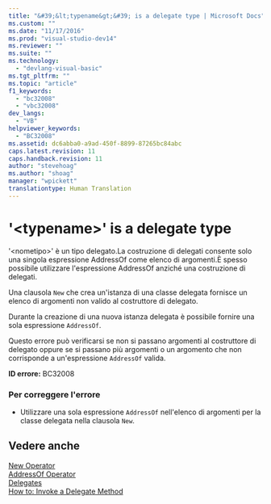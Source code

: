 ```yaml
---
title: "&#39;&lt;typename&gt;&#39; is a delegate type | Microsoft Docs"
ms.custom: ""
ms.date: "11/17/2016"
ms.prod: "visual-studio-dev14"
ms.reviewer: ""
ms.suite: ""
ms.technology: 
  - "devlang-visual-basic"
ms.tgt_pltfrm: ""
ms.topic: "article"
f1_keywords: 
  - "bc32008"
  - "vbc32008"
dev_langs: 
  - "VB"
helpviewer_keywords: 
  - "BC32008"
ms.assetid: dc6abba0-a9ad-450f-8899-87265bc84abc
caps.latest.revision: 11
caps.handback.revision: 11
author: "stevehoag"
ms.author: "shoag"
manager: "wpickett"
translationtype: Human Translation
---
```

# &#39;&lt;typename&gt;&#39; is a delegate type
'\<nometipo\>' è un tipo delegato.La costruzione di delegati consente solo una singola espressione AddressOf come elenco di argomenti.È spesso possibile utilizzare l'espressione AddressOf anziché una costruzione di delegati.  
  
 Una clausola `New` che crea un'istanza di una classe delegata fornisce un elenco di argomenti non valido al costruttore di delegato.  
  
 Durante la creazione di una nuova istanza delegata è possibile fornire una sola espressione `AddressOf`.  
  
 Questo errore può verificarsi se non si passano argomenti al costruttore di delegato oppure se si passano più argomenti o un argomento che non corrisponde a un'espressione `AddressOf` valida.  
  
 **ID errore:** BC32008  
  
### Per correggere l'errore  
  
-   Utilizzare una sola espressione `AddressOf` nell'elenco di argomenti per la classe delegata nella clausola `New`.  
  
## Vedere anche  
 [New Operator](../../../visual-basic/language-reference/operators/new-operator.md)   
 [AddressOf Operator](../../../visual-basic/language-reference/operators/addressof-operator.md)   
 [Delegates](../../../visual-basic/programming-guide/language-features/delegates/delegates.md)   
 [How to: Invoke a Delegate Method](../../../visual-basic/programming-guide/language-features/delegates/how-to-invoke-a-delegate-method.md)